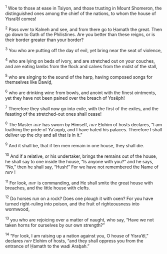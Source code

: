 <sup>1</sup> Woe to those at ease in Tsiyon, and those trusting in Mount Shomeron, the distinguished ones among the chief of the nations, to whom the house of Yisra’ĕl comes!

<sup>2</sup> Pass over to Kalneh and see, and from there go to Ḥamath the great. Then go down to Gath of the Philistines. Are you better than these reigns, or is their border greater than your border?

<sup>3</sup> You who are putting off the day of evil, yet bring near the seat of violence,

<sup>4</sup> who are lying on beds of ivory, and are stretched out on your couches, and are eating lambs from the flock and calves from the midst of the stall,

<sup>5</sup> who are singing to the sound of the harp, having composed songs for themselves like Dawiḏ,

<sup>6</sup> who are drinking wine from bowls, and anoint with the finest ointments, yet they have not been pained over the breach of Yosĕph!

<sup>7</sup> Therefore they shall now go into exile, with the first of the exiles, and the feasting of the stretched-out ones shall cease!

<sup>8</sup> The Master יהוה has sworn by Himself, יהוה Elohim of hosts declares, “I am loathing the pride of Ya‛aqoḇ, and I have hated his palaces. Therefore I shall deliver up the city and all that is in it.”

<sup>9</sup> And it shall be, that if ten men remain in one house, they shall die.

<sup>10</sup> And if a relative, or his undertaker, brings the remains out of the house, he shall say to one inside the house, “Is anyone with you?” and he says, “No,” then he shall say, “Hush!” For we have not remembered the Name of יהוה !

<sup>11</sup> For look, יהוה is commanding, and He shall smite the great house with breaches, and the little house with clefts.

<sup>12</sup> Do horses run on a rock? Does one plough it with oxen? For you have turned right-ruling into poison, and the fruit of righteousness into wormwood,

<sup>13</sup> you who are rejoicing over a matter of naught, who say, “Have we not taken horns for ourselves by our own strength?”

<sup>14</sup> “For look, I am raising up a nation against you, O house of Yisra’ĕl,” declares יהוה Elohim of hosts, “and they shall oppress you from the entrance of Ḥamath to the wadi Araḇah.”

